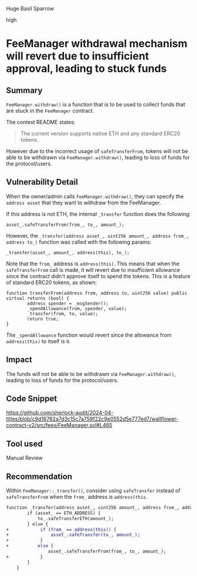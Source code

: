 Huge Basil Sparrow

high

# FeeManager withdrawal mechanism will revert due to insufficient approval, leading to stuck funds

## Summary
`FeeManager.withdraw()` is a function that is to be used to collect funds that are stuck in the `FeeManager` contract.

The contest README states:
> The current version supports native ETH and any standard ERC20 tokens.

However due to the incorrect usage of `safeTransferFrom`, tokens will not be able to be withdrawn via `FeeManager.withdraw()`, leading to loss of funds for the protocol/users.



## Vulnerability Detail
When the owner/admin calls `FeeManager.withdraw()`, they can specify the `address asset` that they want to withdraw from the FeeManager. 

If this address is not ETH, the internal `_transfer` function does the following:
```solidity
asset_.safeTransferFrom(from_, to_, amount_);
```

However, the `_transfer(address asset_, uint256 amount_, address from_, address to_)`  function was called with the following params:
```solidity
_transfer(asset_, amount_, address(this), to_);
```
Note that the `from_` address is `address(this)`. This means that when the `safeTransferFrom` call is made, it will revert due to insufficient allowance since the contract didn't approve itself to spend the tokens. This is a feature of standard ERC20 tokens, as shown:

```solidity
function transferFrom(address from, address to, uint256 value) public virtual returns (bool) {
        address spender = _msgSender();
        _spendAllowance(from, spender, value);
        _transfer(from, to, value);
        return true;
}
```
The `_spendAllowance` function would revert since the allowance from `address(this)` to itself is `0`.
    
## Impact
The funds will not be able to be withdrawn via `FeeManager.withdraw()`, leading to loss of funds for the protocol/users.

## Code Snippet
https://github.com/sherlock-audit/2024-04-titles/blob/c9d16782a7d3c15c7a759f22c9e0552d5e777ed7/wallflower-contract-v2/src/fees/FeeManager.sol#L465

## Tool used

Manual Review

## Recommendation
Within `FeeManager::_transfer()`, consider using `safeTransfer` instead of `safeTransferFrom` when the `from_` address is `address(this`.
```diff
function _transfer(address asset_, uint256 amount_, address from_, address to_) internal {
        if (asset_ == ETH_ADDRESS) {
            to_.safeTransferETH(amount_);
        } else {
+            if (from_ == address(this)) {
+                asset_.safeTransfer(to_, amount_);
+            }
+           else { 
                asset_.safeTransferFrom(from_, to_, amount_);
+            }
        }
    }
```
